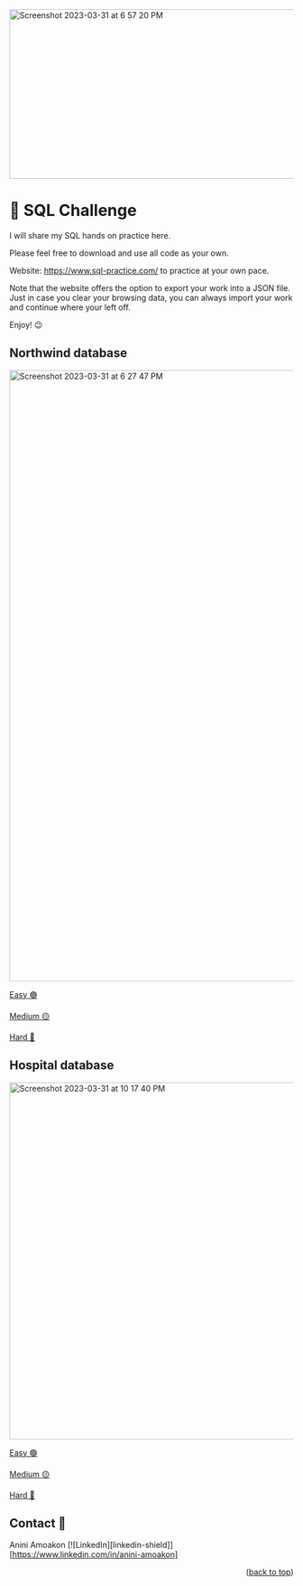 <img width="700" height= "300" alt="Screenshot 2023-03-31 at 6 57 20 PM" src="https://user-images.githubusercontent.com/25376135/229257925-f64d924f-34a5-4357-8ca8-154d22a4299f.png">

# 🎯 SQL Challenge

I will share my SQL hands on practice here. 

Please feel free to download and use all code as your own.

Website: https://www.sql-practice.com/ to practice at your own pace.

Note that the website offers the option to export your work into a JSON file. Just in case you clear your browsing data, you can always import your work and continue where your left off. 

Enjoy! 😉 

## Northwind database

<img width="1082" alt="Screenshot 2023-03-31 at 6 27 47 PM" src="https://user-images.githubusercontent.com/25376135/229259462-ea0d0a4d-fe1d-4626-bb65-b4c9fcc72391.png">

[Easy 🟢](Northwind_db/Easy.md)

[Medium 🟡](Northwind_db/Medium.md)

[Hard 🔴](Northwind_db/Hard.md)


## Hospital database

<img width="632" alt="Screenshot 2023-03-31 at 10 17 40 PM" src="https://user-images.githubusercontent.com/25376135/229263473-da9c9dee-fcb7-4044-8a8d-8072970f068d.png">

[Easy 🟢](Hospital_db/Easy.md)

[Medium 🟡](Hospital_db/Medium.md)

[Hard 🔴](Hospital_db/Hard.md)


## Contact 🪪

Anini Amoakon
[![LinkedIn][linkedin-shield]][https://www.linkedin.com/in/anini-amoakon]

<p align="right">(<a href="#readme.md-top">back to top</a>)</p>
